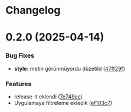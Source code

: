 # Changelog

# 0.2.0 (2025-04-14)


### Bug Fixes

* **style:** metin görünmüyordu düzetild ([47ff29f](https://github.com/ekimyazilimfe/release-it-test/commit/47ff29fdf99ab2827c925a802d694857ccf8e0c2))


### Features

* release-it eklendi ([7e749ec](https://github.com/ekimyazilimfe/release-it-test/commit/7e749ecd2d0549ec7926eec691dc9cee6c083162))
* Uygulamaya filtreleme ekledik ([ef103c7](https://github.com/ekimyazilimfe/release-it-test/commit/ef103c7ec4d369904a7e814f6cabf61d2d93be47))
